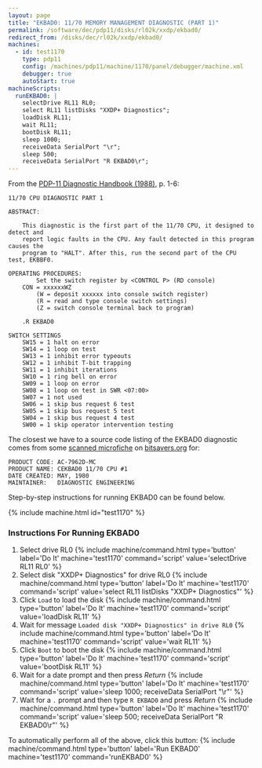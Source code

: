 ```yaml
---
layout: page
title: "EKBAD0: 11/70 MEMORY MANAGEMENT DIAGNOSTIC (PART 1)"
permalink: /software/dec/pdp11/disks/rl02k/xxdp/ekbad0/
redirect_from: /disks/dec/rl02k/xxdp/ekbad0/
machines:
  - id: test1170
    type: pdp11
    config: /machines/pdp11/machine/1170/panel/debugger/machine.xml
    debugger: true
    autoStart: true
machineScripts:
  runEKBAD0: |
    selectDrive RL11 RL0;
    select RL11 listDisks "XXDP+ Diagnostics";
    loadDisk RL11;
    wait RL11;
    bootDisk RL11;
    sleep 1000;
    receiveData SerialPort "\r";
    sleep 500;
    receiveData SerialPort "R EKBAD0\r";
---
```


From the [PDP-11 Diagnostic Handbook (1988)](https://1drv.ms/b/s!ArcO_mFRe1Z9gp4d3zhflWyJp07i9g), p. 1-6:

	11/70 CPU DIAGNOSTIC PART 1
	
	ABSTRACT:
	
	    This diagnostic is the first part of the 11/70 CPU, it designed to detect and
	    report logic faults in the CPU. Any fault detected in this program causes the
	    program to "HALT". After this, run the second part of the CPU test, EKBBF0.
	
	OPERATING PROCEDURES:
	        Set the switch register by <CONTROL P> (RD console)
	    CON = xxxxxxWZ
	        (W = deposit xxxxxx into console switch register)
	        (R = read and type console switch settings)
	        (Z = switch console terminal back to program)
	
	    .R EKBAD0
	
	SWITCH SETTINGS
	    SW15 = 1 halt on error
	    SW14 = 1 loop on test
	    SW13 = 1 inhibit error typeouts
	    SW12 = 1 inhibit T-bit trapping
	    SW11 = 1 inhibit iterations
	    SW10 = 1 ring bell on error
	    SW09 = 1 loop on error
	    SW08 = 1 loop on test in SWR <07:00>
	    SW07 = 1 not used
	    SW06 = 1 skip bus request 6 test
	    SW05 = 1 skip bus request 5 test
	    SW04 = 1 skip bus request 4 test
	    SW00 = 1 skip operator intervention testing

The closest we have to a source code listing of the EKBAD0 diagnostic comes from some
[scanned microfiche](https://1drv.ms/b/s!ArcO_mFRe1Z9gp46rtFNcs5qr4fnXw)
on [bitsavers.org](http://bitsavers.trailing-edge.com/pdf/dec/pdp11/microfiche/ftp.j-hoppe.de/bw/gh/) for:

	PRODUCT CODE: AC-7962D-MC
	PRODUCT NAME: CEKBAD0 11/70 CPU #1
	DATE CREATED: MAY, 1980
	MAINTAINER:   DIAGNOSTIC ENGINEERING

Step-by-step instructions for running EKBAD0 can be found below. 

{% include machine.html id="test1170" %}

### Instructions For Running EKBAD0

1. Select drive RL0 {% include machine/command.html type='button' label='Do It' machine='test1170' command='script' value='selectDrive RL11 RL0' %}
2. Select disk "XXDP+ Diagnostics" for drive RL0 {% include machine/command.html type='button' label='Do It' machine='test1170' command='script' value='select RL11 listDisks "XXDP+ Diagnostics"' %}
3. Click `Load` to load the disk {% include machine/command.html type='button' label='Do It' machine='test1170' command='script' value='loadDisk RL11' %}
4. Wait for message `Loaded disk "XXDP+ Diagnostics" in drive RL0` {% include machine/command.html type='button' label='Do It' machine='test1170' command='script' value='wait RL11' %}
5. Click `Boot` to boot the disk {% include machine/command.html type='button' label='Do It' machine='test1170' command='script' value='bootDisk RL11' %}
6. Wait for a date prompt and then press *Return* {% include machine/command.html type='button' label='Do It' machine='test1170' command='script' value='sleep 1000; receiveData SerialPort "\r"' %}
7. Wait for a `.` prompt and then type `R EKBAD0` and press *Return* {% include machine/command.html type='button' label='Do It' machine='test1170' command='script' value='sleep 500; receiveData SerialPort "R EKBAD0\r"' %}

To automatically perform all of the above, click this button: {% include machine/command.html type='button' label='Run EKBAD0' machine='test1170' command='runEKBAD0' %}
